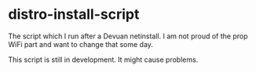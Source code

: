 # distro-install-script

The script which I run after a Devuan netinstall. 
I am not proud of the prop WiFi part and want to change that some day.

This script is still in development. 
It might cause problems.